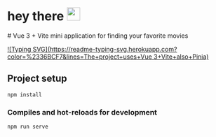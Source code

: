 <h1>
  hey there
  <img src="https://media.giphy.com/media/hvRJCLFzcasrR4ia7z/giphy.gif" width="30px"/>
</h1>
# Vue 3 + Vite
mini application for finding your favorite movies

[![Typing SVG](https://readme-typing-svg.herokuapp.com?color=%2336BCF7&lines=The+project+uses+Vue 3+Vite+also+Pinia)](https://git.io/typing-svg)
## Project setup
```
npm install
```

### Compiles and hot-reloads for development
```
npm run serve
```
